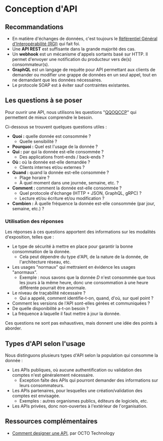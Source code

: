 # Conception d'API

## Recommandations

* En matière d'échanges de données, c'est toujours le [Référentiel Général d'Interopérabilité (RGI)](https://www.numerique.gouv.fr/offre-accompagnement/reference-interoperabilite-rgi/) qui fait foi.
* Une **API REST** est suffisante dans la grande majorité des cas.
* Un **webhook** est un mécanisme d'appels sortants basé sur HTTP. Il permet d'envoyer une notification du producteur vers de(s) consommateur(s).
* **GraphQL** est un langage de requête pour API permettant aux clients de demander ou modifier une grappe de données en un seul appel, tout en ne demandant que les données nécessaires.
* Le protocole SOAP est à éviter sauf contraintes existantes.

## Les questions à se poser

Pour ouvrir une API, nous utilisons les questions "[QQOQCCP](https://fr.wikipedia.org/wiki/QQOQCCP)" qui permettent de mieux comprendre le besoin.

Ci-dessous se trouvent quelques questions utiles :
* **Quoi :** quelle donnée est consommée ?
  * Quelle sensibilité ?
* **Pourquoi :** Quel est l'usage de la donnée ?
* **Qui :** par qui la donnée est-elle consommée ?
  * Des applications front-ends / back-ends ?
* **Où :** où la donnée est-elle demandée ?
  * Clients internes et/ou externes ?
* **Quand :** quand la donnée est-elle consommée ?
  * Plage horaire ?
  * À quel moment dans une journée, semaine, etc. ?
* **Comment :** comment la donnée est-elle consommée ?
  * Quel protocole d'échange (HTTP + JSON, GraphQL, gRPC) ?
  * Lecture et/ou écriture et/ou modification ?
* **Combien :** À quelle fréquence la donnée est-elle consommée (par jour, semaine, etc.) ?

### Utilisation des réponses

Les réponses à ces questions apportent des informations sur les modalités d'exposition, telles que :

* Le type de sécurité à mettre en place pour garantir la bonne consommation de la donnée.
  * Cela peut dépendre du type d'API, de la nature de la donnée, de l'architecture réseau, etc.
* Les usages "normaux" qui mettraient en évidence les usages "anormaux".
  * Exemple : nous savons que la donnée _D_ n'est consommée que tous les jours à la même heure, donc une consommation à une heure différente pourrait être anormale.
* Le niveau de traçabilité nécessaire ?
  * Qui a appelé, comment identifie-t-on, quand, d'où, sur quel point ?
* Comment les versions de l'API sont-elles gérées et communiquées ?
* De quelle disponibilité a-t-on besoin ?
* La fréquence à laquelle il faut mettre à jour la donnée.

Ces questions ne sont pas exhaustives, mais donnent une idée des points à aborder.

## Types d'API selon l'usage

Nous distinguons plusieurs types d'API selon la population qui consomme la donnée :

* Les APIs publiques, où aucune authentification ou validation des comptes n'est généralement nécessaire.
  * Exception faîte des APIs qui pourront demander des informations sur leurs consommateurs.
* Les APIs partenaires, pour lesquelles une création/validation des comptes est envisagée.
  * Exemples : autres organismes publics, éditeurs de logiciels, etc.
* Les APIs privées, donc non-ouvertes à l'extérieur de l'organisation.

## Ressources complémentaires

* [Comment designer une API](https://blog.octo.com/designer-une-api-rest), par OCTO Technology
